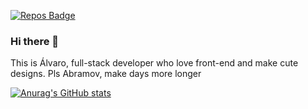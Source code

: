 [![Repos Badge](https://badges.pufler.dev/repos/Koke-beep)](https://badges.pufler.dev)
### Hi there 👋

This is Álvaro, full-stack developer who love front-end and make cute designs.
Pls Abramov, make days more longer

[![Anurag's GitHub stats](https://github-readme-stats.vercel.app/api?username=Koke-beep&theme=dracula)](https://github.com/anuraghazra/github-readme-stats)
